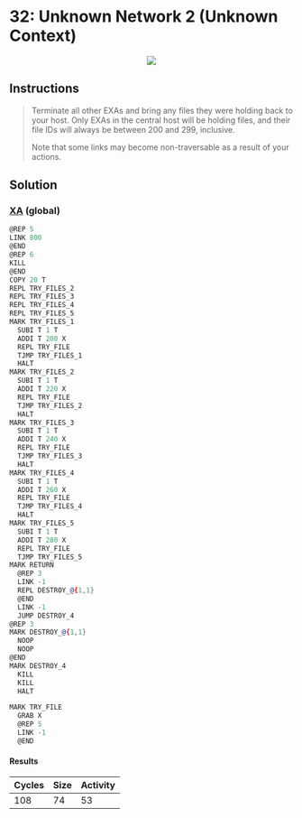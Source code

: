 # 32: Unknown Network 2 (Unknown Context)

<div align="center"><img src="EXAPUNKS - UNKNOWN NETWORK 2 (108, 74, 53, 2024-06-24-00-38-18).mp4" /></div>

## Instructions
> Terminate all other EXAs and bring any files they were holding back to your host. Only EXAs in the central host will be holding files, and their file IDs will always be between 200 and 299, inclusive.
> 
> Note that some links may become non-traversable as a result of your actions.

## Solution

### [XA](XA.exa) (global)
```asm
@REP 5
LINK 800
@END
@REP 6
KILL
@END
COPY 20 T
REPL TRY_FILES_2
REPL TRY_FILES_3
REPL TRY_FILES_4
REPL TRY_FILES_5
MARK TRY_FILES_1
  SUBI T 1 T
  ADDI T 200 X
  REPL TRY_FILE
  TJMP TRY_FILES_1
  HALT
MARK TRY_FILES_2
  SUBI T 1 T
  ADDI T 220 X
  REPL TRY_FILE
  TJMP TRY_FILES_2
  HALT
MARK TRY_FILES_3
  SUBI T 1 T
  ADDI T 240 X
  REPL TRY_FILE
  TJMP TRY_FILES_3
  HALT
MARK TRY_FILES_4
  SUBI T 1 T
  ADDI T 260 X
  REPL TRY_FILE
  TJMP TRY_FILES_4
  HALT
MARK TRY_FILES_5
  SUBI T 1 T
  ADDI T 280 X
  REPL TRY_FILE
  TJMP TRY_FILES_5
MARK RETURN
  @REP 3
  LINK -1
  REPL DESTROY_@{1,1}
  @END
  LINK -1
  JUMP DESTROY_4
@REP 3
MARK DESTROY_@{1,1}
  NOOP
  NOOP
@END
MARK DESTROY_4
  KILL
  KILL
  HALT

MARK TRY_FILE
  GRAB X
  @REP 5
  LINK -1
  @END
```

#### Results
| Cycles | Size | Activity |
|--------|------|----------|
| 108    | 74   | 53       |
